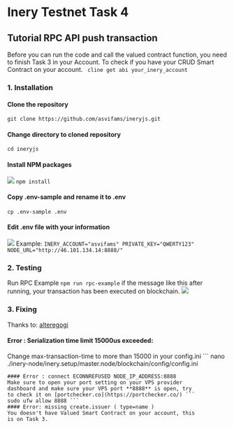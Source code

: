 # Inery Testnet Task 4
## Tutorial RPC API push transaction
Before you can run the code and call the valued contract 
function, you need to finish Task 3 in your Account. To check 
if you have your CRUD Smart Contract on your account. ``` 
cline get abi your_inery_account ```
### 1. Installation
#### Clone the repository
``` git clone https://github.com/asvifams/ineryjs.git ```
#### Change directory to cloned repository
``` cd ineryjs ```
#### Install NPM packages
![](https://i.imgur.com/aSuvjzE.png)
``` npm install ```
#### Copy .env-sample and rename it to .env
``` cp .env-sample .env ```
#### Edit .env file with your information
![](https://i.imgur.com/oA2OXr9.png)
Example: ``` INERY_ACCOUNT="asvifams" PRIVATE_KEY="QWERTY123" 
NODE_URL="http://46.101.134.14:8888/" ```
### 2. Testing
Run RPC Example ``` npm run rpc-example ``` if the message 
like this after running, your transaction has been executed 
on blockchain.
![](https://i.imgur.com/wgzd9eD.png)
### 3. Fixing
Thanks to: [alteregogi](https://github.com/alteregogi)
#### Error : Serialization time limit 15000us exceeded:
Change max-transaction-time to more than 15000 in your 
config.ini ``` nano 
./inery-node/inery.setup/master.node/blockchain/config/config.ini 
```
#### Error : connect ECONNREFUSED NODE_IP_ADDRESS:8888
Make sure to open your port setting on your VPS provider 
dashboard and make sure your VPS port **8888** is open, try 
to check it on [portchecker.co](https://portchecker.co/) ``` 
sudo ufw allow 8888 ```
#### Error: missing create.issuer ( type=name )
You doesn't have Valued Smart Contract on your account, this 
is on Task 3.
